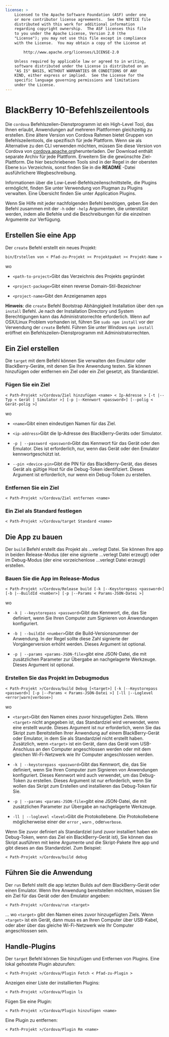 ```yaml
---
license: >
    Licensed to the Apache Software Foundation (ASF) under one
    or more contributor license agreements.  See the NOTICE file
    distributed with this work for additional information
    regarding copyright ownership.  The ASF licenses this file
    to you under the Apache License, Version 2.0 (the
    "License"); you may not use this file except in compliance
    with the License.  You may obtain a copy of the License at

        http://www.apache.org/licenses/LICENSE-2.0

    Unless required by applicable law or agreed to in writing,
    software distributed under the License is distributed on an
    "AS IS" BASIS, WITHOUT WARRANTIES OR CONDITIONS OF ANY
    KIND, either express or implied.  See the License for the
    specific language governing permissions and limitations
    under the License.
---
```


# BlackBerry 10-Befehlszeilentools

Die `cordova` Befehlszeilen-Dienstprogramm ist ein High-Level Tool, das Ihnen erlaubt, Anwendungen auf mehreren Plattformen gleichzeitig zu erstellen. Eine ältere Version von Cordova Rahmen bietet Gruppen von Befehlszeilentools, die spezifisch für jede Plattform. Wenn sie als Alternative zu den CLI verwenden möchten, müssen Sie diese Version von Cordova von [cordova.apache.org][1]herunterladen. Der Download enthält separate Archiv für jede Plattform. Erweitern Sie die gewünschte Ziel-Plattform. Die hier beschriebenen Tools sind in der Regel in der obersten Ebene `bin` Verzeichnis, sonst finden Sie in die **README** -Datei ausführlichere Wegbeschreibung.

 [1]: http://cordova.apache.org

Informationen über die Low-Level-Befehlszeilenschnittstelle, die Plugins ermöglicht, finden Sie unter Verwendung von Plugman zu Plugins verwalten. Eine Übersicht finden Sie unter Application Plugins.

Wenn Sie Hilfe mit jeder nachfolgenden Befehl benötigen, geben Sie den Befehl zusammen mit der `-h` oder `-help` Argumenten, die unterstützt werden, indem alle Befehle und die Beschreibungen für die einzelnen Argumente zur Verfügung.

## Erstellen Sie eine App

Der `create` Befehl erstellt ein neues Projekt:

    bin/Erstellen von < Pfad-zu-Projekt >< Projektpaket >< Projekt-Name >
    

wo

*   `<path-to-project>`Gibt das Verzeichnis des Projekts gegründet

*   `<project-package>`Gibt einen reverse Domain-Stil-Bezeichner

*   `<project-name>`Gibt den Anzeigenamen apps

**Hinweis**: die `create` Befehl Bootstrap Abhängigkeit Installation über den `npm install` Befehl. Je nach der Installation Directory und System Berechtigungen kann das Administratorrechte erforderlich. Wenn auf OSX/Linux Problem vorhanden ist, führen Sie `sudo npm install` vor der Verwendung der `create` Befehl. Führen Sie unter Windows `npm install` eröffnet ein Befehlszeilen-Dienstprogramm mit Administratorrechten.

## Ein Ziel erstellen

Die `target` mit dem Befehl können Sie verwalten den Emulator oder BlackBerry-Geräte, mit denen Sie Ihre Anwendung testen. Sie können hinzufügen oder entfernen ein Ziel oder ein Ziel gesetzt, als Standardziel.

### Fügen Sie ein Ziel

    < Path-Projekt >/Cordova/Ziel hinzufügen <name> < Ip-Adresse > [-t |--Typ < Gerät | Simulator >] [-p |--Kennwort <password>] [--polig < Gerät-polig >]
    

wo

*   `<name>`Gibt einen eindeutigen Namen für das Ziel.

*   `<ip-address>`Gibt die Ip-Adresse des BlackBerry-Geräts oder Simulator.

*   `-p | --password <password>`Gibt das Kennwort für das Gerät oder den Emulator. Dies ist erforderlich, nur, wenn das Gerät oder den Emulator kennwortgeschützt ist.

*   `--pin <device-pin>`Gibt die PIN für das BlackBerry-Gerät, das dieses Gerät als gültige Host für die Debug-Token identifiziert. Dieses Argument ist erforderlich, nur wenn ein Debug-Token zu erstellen.

### Entfernen Sie ein Ziel

    < Path-Projekt >/Cordova/Ziel entfernen <name>
    

### Ein Ziel als Standard festlegen

    < Path-Projekt >/Cordova/target Standard <name>
    

## Die App zu bauen

Der `build` Befehl erstellt das Projekt als ...verlegt Datei. Sie können Ihre app in beiden Release-Modus (der eine signierte ...verlegt Datei erzeugt) oder im Debug-Modus (der eine vorzeichenlose ...verlegt Datei erzeugt) erstellen.

### Bauen Sie die App im Release-Modus

    < Path-Projekt >/Cordova/Release build [-k |--Keystorepass <password>] [-b |--BuildId <number>] [-p |--Params < Params-JSON-Datei >]
    

wo

*   `-k | --keystorepass <password>`Gibt das Kennwort, die, das Sie definiert, wenn Sie Ihren Computer zum Signieren von Anwendungen konfiguriert.

*   `-b | --buildId <number>`Gibt die Build-Versionsnummer der Anwendung. In der Regel sollte diese Zahl signierte der Vorgängerversion erhöht werden. Dieses Argument ist optional.

*   `-p | --params <params-JSON-file>`gibt eine JSON-Datei, die mit zusätzlichen Parameter zur Übergabe an nachgelagerte Werkzeuge. Dieses Argument ist optional.

### Erstellen Sie das Projekt im Debugmodus

    < Path-Projekt >/Cordova/build Debug [<target>] [-k |--Keystorepass <password>] [-p |--Params < Params-JSON-Datei >] [-ll |--Loglevel <error|warn|verbose>]
    

wo

*   `<target>`Gibt den Namen eines zuvor hinzugefügten Ziels. Wenn `<target>` nicht angegeben ist, das Standardziel wird verwendet, wenn eine erstellt wurde. Dieses Argument ist nur erforderlich, wenn Sie das Skript zum Bereitstellen Ihrer Anwendung auf einem BlackBerry-Gerät oder Emulator, in dem Sie als Standardziel nicht erstellt haben. Zusätzlich, wenn `<target>` ist ein Gerät, dann das Gerät vom USB-Anschluss an den Computer angeschlossen werden oder mit dem gleichen Wi-Fi-Netzwerk wie Ihr Computer angeschlossen werden.

*   `-k | --keystorepass <password>`Gibt das Kennwort, die, das Sie definiert, wenn Sie Ihren Computer zum Signieren von Anwendungen konfiguriert. Dieses Kennwort wird auch verwendet, um das Debug-Token zu erstellen. Dieses Argument ist nur erforderlich, wenn Sie wollen das Skript zum Erstellen und installieren das Debug-Token für Sie.

*   `-p | --params <params-JSON-file>`gibt eine JSON-Datei, die mit zusätzlichen Parameter zur Übergabe an nachgelagerte Werkzeuge.

*   `-ll | --loglevel <level>`Gibt die Protokollebene. Die Protokollebene möglicherweise einer der `error` , `warn` , oder`verbose`.

Wenn Sie zuvor definiert als Standardziel (und zuvor installiert haben ein Debug-Token, wenn das Ziel ein BlackBerry-Gerät ist), Sie können das Skript ausführen mit keine Argumente und die Skript-Pakete Ihre app und gibt dieses an das Standardziel. Zum Beispiel:

    < Path-Projekt >/Cordova/build debug
    

## Führen Sie die Anwendung

Der `run` Befehl stellt die app letzten Builds auf dem BlackBerry-Gerät oder einen Emulator. Wenn Ihre Anwendung bereitstellen möchten, müssen Sie ein Ziel für das Gerät oder den Emulator angeben:

    < Path-Projekt >/Cordova/run <target>
    

... wo `<target>` gibt den Namen eines zuvor hinzugefügten Ziels. Wenn `<target>` ist ein Gerät, dann muss es an Ihren Computer über USB-Kabel, oder aber über das gleiche Wi-Fi-Netzwerk wie Ihr Computer angeschlossen sein.

## Handle-Plugins

Der `target` Befehl können Sie hinzufügen und Entfernen von Plugins. Eine lokal gehostete Plugin abzurufen:

    < Path-Projekt >/Cordova/Plugin Fetch < Pfad-zu-Plugin >
    

Anzeigen einer Liste der installierten Plugins:

    < Path-Projekt >/Cordova/Plugin ls
    

Fügen Sie eine Plugin:

    < Path-Projekt >/Cordova/Plugin hinzufügen <name>
    

Eine Plugin zu entfernen:

    < Path-Projekt >/Cordova/Plugin Rm <name>